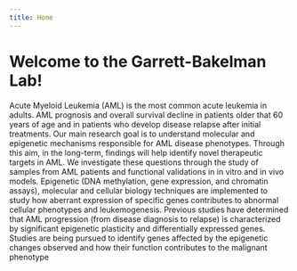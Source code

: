 ```yaml
---
title: Home
---
```


# Welcome to the Garrett-Bakelman Lab!

Acute Myeloid Leukemia (AML) is the most common acute leukemia in adults. AML prognosis and overall survival decline in patients older that 60 years of age and in patients who develop disease relapse after initial treatments. Our main research goal is to understand molecular and epigenetic mechanisms responsible for AML disease phenotypes. Through this aim, in the long-term, findings will help identify novel therapeutic targets in AML. We investigate these questions through the study of samples from AML patients and functional validations in in vitro and in vivo models. Epigenetic (DNA methylation, gene expression, and chromatin assays), molecular and cellular biology techniques are implemented to study how aberrant expression of specific genes contributes to abnormal cellular phenotypes and leukemogenesis. Previous studies have determined that AML progression (from disease diagnosis to relapse) is characterized by significant epigenetic plasticity and differentially expressed genes. Studies are being pursued to identify genes affected by the epigenetic changes observed and how their function contributes to the malignant phenotype

